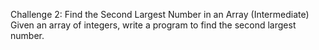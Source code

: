 Challenge 2: Find the Second Largest Number in an Array (Intermediate)
 Given an array of integers, write a program to find the second largest number.